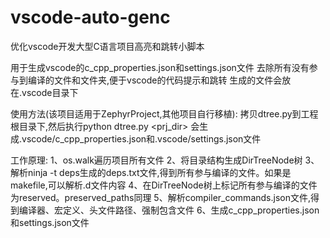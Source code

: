# vscode-auto-genc
优化vscode开发大型C语言项目高亮和跳转小脚本

用于生成vscode的c_cpp_properties.json和settings.json文件
去除所有没有参与到编译的文件和文件夹,便于vscode的代码提示和跳转
生成的文件会放在.vscode目录下

使用方法(该项目适用于ZephyrProject,其他项目自行移植):
    拷贝dtree.py到工程根目录下,然后执行python dtree.py <prj_dir>
    会生成.vscode/c_cpp_properties.json和.vscode/settings.json文件

工作原理:
    1、os.walk遍历项目所有文件
    2、将目录结构生成DirTreeNode树
    3、解析ninja -t deps生成的deps.txt文件,得到所有参与编译的文件。如果是makefile,可以解析.d文件内容
    4、在DirTreeNode树上标记所有参与编译的文件为reserved。preserved_paths同理
    5、解析compiler_commands.json文件,得到编译器、宏定义、头文件路径、强制包含文件
    6、生成c_cpp_properties.json和settings.json文件
